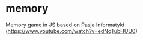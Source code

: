 # memory
Memory game in JS based on Pasja Informatyki (https://www.youtube.com/watch?v=edNqTubHUU0)
